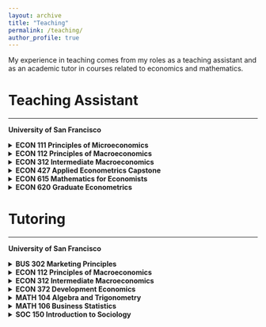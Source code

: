 ```yaml
---
layout: archive
title: "Teaching"
permalink: /teaching/
author_profile: true
---
```


My experience in teaching comes from my roles as a teaching assistant and as an academic tutor in courses related to economics and mathematics.

<!-- Diversity, Equity, and Inclusion (DEI)
========

- - - - - - 

**Knowledge and Understanding of DEI**


**Track Record on DEI**

This is my track record.[^1]


[^1]: My reference.

**Plans for Advancing DEI**
 -->



Teaching Assistant
========

- - - - - - 

**University of San Francisco**

<details>
  <summary> <strong> ECON 111 Principles of Microeconomics</strong> </summary>
   <ul>
     <li> Level: Undergraduate Course </li>
     <li> Instructor: <a href="https://normanlo4319.github.io/Norman_Lo_Web/" target="_blank"> Norman Lo </a></li>
     <li><a href="https://catalog.usfca.edu/preview_course_nopop.php?catoid=22&coid=186538" target="_blank">Course Link</a></li>
   </ul>
</details>  

<details>
  <summary> <strong> ECON 112 Principles of Macroeconomics</strong> </summary>
   <ul>
     <li> Level: Undergraduate Course </li>
     <li> Instructor: <a href="https://www.usfca.edu/faculty/todd-fitch" target="_blank"> Todd Fitch </a></li>
     <li><a href="https://catalog.usfca.edu/preview_course_nopop.php?catoid=22&coid=186539" target="_blank">Course Link</a></li>
   </ul>
</details>  
  
<details>
  <summary> <strong> ECON 312 Intermediate Macroeconomics</strong> </summary>
   <ul>
     <li> Level: Undergraduate Course </li>
     <li> Instructor: <a href="https://www.usfca.edu/faculty/todd-fitch" target="_blank"> Todd Fitch </a></li>
     <li><a href="https://catalog.usfca.edu/preview_course_nopop.php?catoid=22&coid=186549" target="_blank">Course Link</a></li>
   </ul>
</details>  

<details>
  <summary> <strong> ECON 427 Applied Econometrics Capstone</strong> </summary>
   <ul>
     <li> Level: Undergraduate Course </li>
     <li> Instructor: <a href="https://scholar.google.com/citations?user=c97cvAwAAAAJ&hl=en" target="_blank"> Michael Jonas </a></li>
     <li><a href="https://catalog.usfca.edu/preview_course_nopop.php?catoid=22&coid=189556" target="_blank">Course Link</a></li>
   </ul>
</details>  

<details>
  <summary> <strong> ECON 615 Mathematics for Economists</strong> </summary>
   <ul>
     <li> Level: Masters Course </li>
     <li> Instructor: <a href="https://www.alessandracassar.net/" target="_blank"> Alessandra Cassar </a></li>
     <li><a href="https://catalog.usfca.edu/preview_program.php?catoid=22&poid=13244&returnto=3107" target="_blank">Course Link</a></li>
   </ul>
</details>  

<details>
  <summary> <strong> ECON 620 Graduate Econometrics</strong> </summary>
   <ul>
     <li> Level: Masters Course </li>
     <li> Instructor: <a href="https://sites.google.com/site/jesseanttilahughes/" target="_blank"> Jesse Antilla-Hughes </a></li>
     <li><a href="https://catalog.usfca.edu/preview_program.php?catoid=22&poid=13244&returnto=3107" target="_blank">Course Link</a></li>
   </ul>
</details>  


Tutoring
========

- - - - - - 

**University of San Francisco**


<details>
  <summary> <strong> BUS 302 Marketing Principles </strong> </summary>
   <ul>
     <li> Level: Undergraduate Course </li>
     <li><a href="https://catalog.usfca.edu/preview_course_nopop.php?catoid=35&coid=530317" target="_blank">Course Link</a></li>
   </ul>
</details>  

<details>
  <summary> <strong> ECON 112 Principles of Macroeconomics </strong> </summary>
   <ul>
     <li> Level: Undergraduate Course </li>
     <li><a href="https://catalog.usfca.edu/preview_course_nopop.php?catoid=22&coid=186539" target="_blank">Course Link</a></li>
   </ul>
</details> 

<details>
  <summary> <strong> ECON 312 Intermediate Macroeconomics </strong> </summary>
   <ul>
     <li> Level: Undergraduate Course </li>
     <li><a href="https://catalog.usfca.edu/preview_course_nopop.php?catoid=22&coid=186549" target="_blank">Course Link</a></li>
   </ul>
</details> 

<details>
  <summary> <strong> ECON 372 Development Economics </strong> </summary>
   <ul>
     <li> Level: Undergraduate Course </li>
     <li><a href="https://catalog.usfca.edu/preview_course_nopop.php?catoid=22&coid=186554" target="_blank">Course Link</a></li>
   </ul>
</details> 

<details>
  <summary> <strong> MATH 104 Algebra and Trigonometry </strong> </summary>
   <ul>
     <li> Level: Undergraduate Course </li>
     <li><a href="https://catalog.usfca.edu/preview_course_nopop.php?catoid=35&coid=531753" target="_blank">Course Link</a></li>
   </ul>
</details> 

<details>
  <summary> <strong> MATH 106 Business Statistics </strong> </summary>
   <ul>
     <li> Level: Undergraduate Course </li>
     <li><a href="https://catalog.usfca.edu/preview_program.php?catoid=22&poid=34872&returnto=3104" target="_blank">Course Link</a></li>
   </ul>
</details> 


<details>
  <summary> <strong> SOC 150 Introduction to Sociology </strong> </summary>
   <ul>
     <li> Level: Undergraduate Course </li>
     <li><a href="https://catalog.usfca.edu/preview_course_nopop.php?catoid=22&coid=188652" target="_blank">Course Link</a></li>
   </ul>
</details> 


